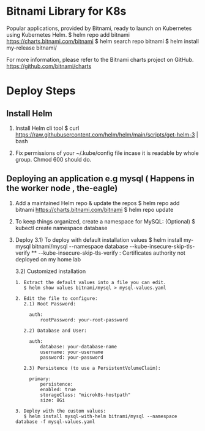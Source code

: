 # Bitnami Library for K8s
Popular applications, provided by Bitnami, ready to launch on Kubernetes using Kubernetes Helm.
 $ helm repo add bitnami https://charts.bitnami.com/bitnami
 $ helm search repo bitnami
 $ helm install my-release bitnami/<chart>

For more information, please refer to the Bitnami charts project on GitHub.
https://github.com/bitnami/charts 

# Deploy Steps
## Install Helm
1. Install Helm cli tool
   $ curl https://raw.githubusercontent.com/helm/helm/main/scripts/get-helm-3 | bash

2. Fix permissions of your ~/.kube/config file incase it is readable by whole group. 
   Chmod 600 should do.

## Deploying an application e.g mysql ( Happens in the worker node , the-eagle)

1. Add a maintained Helm repo & update the repos
   $ helm repo add bitnami https://charts.bitnami.com/bitnami
   $ helm repo update

2. To keep things organized, create a namespace for MySQL: (Optional)
   $ kubectl create namespace database

3. Deploy
    3.1) To deploy with default installation values 
       $ helm install my-mysql bitnami/mysql --namespace database --kube-insecure-skip-tls-verify 
       ** --kube-insecure-skip-tls-verify  : Certificates authority not deployed on my home lab

    3.2) Customized installation
       
       1. Extract the default values into a file you can edit.
          $ helm show values bitnami/mysql > mysql-values.yaml

       2. Edit the file to configure:
          2.1) Root Password:
 
            auth:
                rootPassword: your-root-password

          2.2) Database and User:
            
            auth:
                database: your-database-name
                username: your-username
                password: your-password
          
          2.3) Persistence (to use a PersistentVolumeClaim):

            primary:
                persistence:
                enabled: true
                storageClass: "microk8s-hostpath"
                size: 8Gi
        
       3. Deploy with the custom values:
          $ helm install mysql-with-helm bitnami/mysql --namespace database -f mysql-values.yaml
     